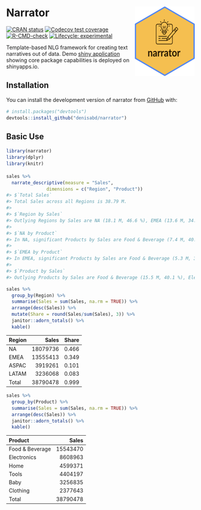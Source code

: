 
<!-- README.md is generated from README.Rmd. Please edit that file -->

# Narrator <img src="man/figures/hex.png" align="right" alt="" width="160" />

<!-- badges: start -->

[![CRAN
status](https://www.r-pkg.org/badges/version/narrator)](https://CRAN.R-project.org/package=narrator)
[![Codecov test
coverage](https://codecov.io/gh/denisabd/narrator/branch/main/graph/badge.svg)](https://app.codecov.io/gh/denisabd/narrator?branch=main)
[![R-CMD-check](https://github.com/denisabd/narrator/actions/workflows/R-CMD-check.yaml/badge.svg)](https://github.com/denisabd/narrator/actions/workflows/R-CMD-check.yaml)
[![Lifecycle:
experimental](https://img.shields.io/badge/lifecycle-experimental-orange.svg)](https://lifecycle.r-lib.org/articles/stages.html#experimental)
<!-- badges: end -->

Template-based NLG framework for creating text narratives out of data.
Demo [shiny application](https://deny.shinyapps.io/narrator_app/)
showing core package capabilities is deployed on shinyapps.io.

## Installation

You can install the development version of narrator from
[GitHub](https://github.com/) with:

``` r
# install.packages("devtools")
devtools::install_github("denisabd/narrator")
```

## Basic Use

``` r
library(narrator)
library(dplyr)
library(knitr)

sales %>%
  narrate_descriptive(measure = "Sales",
               dimensions = c("Region", "Product"))
#> $`Total Sales`
#> Total Sales across all Regions is 38.79 M.
#> 
#> $`Region by Sales`
#> Outlying Regions by Sales are NA (18.1 M, 46.6 %), EMEA (13.6 M, 34.9 %).
#> 
#> $`NA by Product`
#> In NA, significant Products by Sales are Food & Beverage (7.4 M, 40.9 %), Electronics (3.8 M, 21 %).
#> 
#> $`EMEA by Product`
#> In EMEA, significant Products by Sales are Food & Beverage (5.3 M, 38.8 %), Electronics (3.2 M, 23.5 %).
#> 
#> $`Product by Sales`
#> Outlying Products by Sales are Food & Beverage (15.5 M, 40.1 %), Electronics (8.6 M, 22.2 %).
```

``` r
sales %>%
  group_by(Region) %>%
  summarise(Sales = sum(Sales, na.rm = TRUE)) %>%
  arrange(desc(Sales)) %>%
  mutate(Share = round(Sales/sum(Sales), 3)) %>%
  janitor::adorn_totals() %>%
  kable()
```

| Region |    Sales | Share |
|:-------|---------:|------:|
| NA     | 18079736 | 0.466 |
| EMEA   | 13555413 | 0.349 |
| ASPAC  |  3919261 | 0.101 |
| LATAM  |  3236068 | 0.083 |
| Total  | 38790478 | 0.999 |

``` r
sales %>%
  group_by(Product) %>%
  summarise(Sales = sum(Sales, na.rm = TRUE)) %>%
  arrange(desc(Sales)) %>%
  janitor::adorn_totals() %>%
  kable()
```

| Product         |    Sales |
|:----------------|---------:|
| Food & Beverage | 15543470 |
| Electronics     |  8608963 |
| Home            |  4599371 |
| Tools           |  4404197 |
| Baby            |  3256835 |
| Clothing        |  2377643 |
| Total           | 38790478 |
